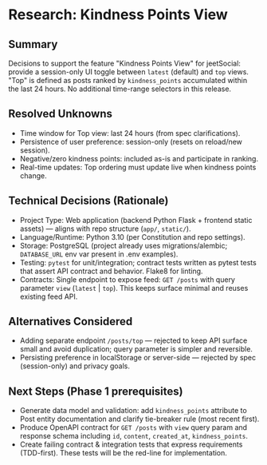 # Research: Kindness Points View

## Summary
Decisions to support the feature "Kindness Points View" for jeetSocial: provide a session-only UI toggle between `latest` (default) and `top` views. "Top" is defined as posts ranked by `kindness_points` accumulated within the last 24 hours. No additional time-range selectors in this release.

## Resolved Unknowns
- Time window for Top view: last 24 hours (from spec clarifications).
- Persistence of user preference: session-only (resets on reload/new session).
- Negative/zero kindness points: included as-is and participate in ranking.
- Real-time updates: Top ordering must update live when kindness points change.

## Technical Decisions (Rationale)
- Project Type: Web application (backend Python Flask + frontend static assets) — aligns with repo structure (`app/`, `static/`).
- Language/Runtime: Python 3.10 (per Constitution and repo settings).
- Storage: PostgreSQL (project already uses migrations/alembic; `DATABASE_URL` env var present in .env examples).
- Testing: `pytest` for unit/integration; contract tests written as pytest tests that assert API contract and behavior. Flake8 for linting.
- Contracts: Single endpoint to expose feed: `GET /posts` with query parameter `view` (`latest` | `top`). This keeps surface minimal and reuses existing feed API.

## Alternatives Considered
- Adding separate endpoint `/posts/top` — rejected to keep API surface small and avoid duplication; query parameter is simpler and reversible.
- Persisting preference in localStorage or server-side — rejected by spec (session-only) and privacy goals.

## Next Steps (Phase 1 prerequisites)
- Generate data model and validation: add `kindness_points` attribute to Post entity documentation and clarify tie-breaker rule (most recent first).
- Produce OpenAPI contract for `GET /posts` with `view` query param and response schema including `id`, `content`, `created_at`, `kindness_points`.
- Create failing contract & integration tests that express requirements (TDD-first). These tests will be the red-line for implementation.



